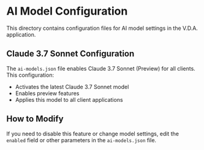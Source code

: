# AI Model Configuration

This directory contains configuration files for AI model settings in the V.D.A. application.

## Claude 3.7 Sonnet Configuration

The `ai-models.json` file enables Claude 3.7 Sonnet (Preview) for all clients. This configuration:

- Activates the latest Claude 3.7 Sonnet model
- Enables preview features
- Applies this model to all client applications

## How to Modify

If you need to disable this feature or change model settings, edit the `enabled` field or other parameters in the `ai-models.json` file.

